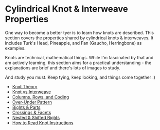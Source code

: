 # Cylindrical Knot & Interweave Properties

One way to become a better tyer is to learn how knots are described. This section covers the properties shared by cylindrical knots & interweaves. It includes Turk's Head, Pineapple, and Fan (Gaucho, Herringbone) as examples. 

Knots are technical, mathematical things. While I'm fascinated by that and am actively learning, this section aims for a practical understanding - the explanations are brief and there's lots of images to study. 

And study you must. Keep tying, keep looking, and things come together :)

* [Knot Theory](knot-theory.md)
* [Knot vs Interweave](knot-vs-interweave.md)
* [Columns, Rows, and Coding](column-row-coding.md)
* [Over-Under Pattern](over-under-pattern.md)
* [Bights & Parts](bights-parts.md)
* [Crossings & Facets](crossings-facets.md)
* [Nested & Shifted Bights](nested-shifted.md)
* [How to Read Knot Instructions](read-knot-instructions.md)

